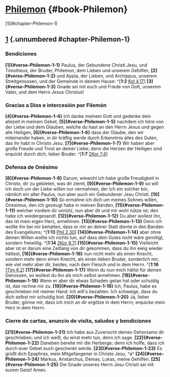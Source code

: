 # [Philemon](ch001.xhtml) {#book-Philemon}

<div id="chapterlinks-Philemon" class="chapterlinks">[1](#chapter-Philemon-1) </div>

## [1](#book-Philemon) {.unnumbered #chapter-Philemon-1}
### Bendiciones
**[1]{#verse-Philemon-1-1}** Paulus, der Gebundene Christi Jesu, und Timotheus, der Bruder, Philemon, dem Lieben und unserem Gehilfen, **[2]{#verse-Philemon-1-2}** und Appia, der Lieben, und Archippus, unserem Streitgenossen, und der Gemeinde in deinem Hause: ^[**1:2** [Kol 4,17](ch051.xhtml#verse-Kolosser-4-17)] **[3]{#verse-Philemon-1-3}** Gnade sei mit euch und Friede von Gott, unserem Vater, und dem Herrn Jesus Christus!


### Gracias a Dios e intercesión por Filemón
**[4]{#verse-Philemon-1-4}** Ich danke meinem Gott und gedenke dein allezeit in meinem Gebet, **[5]{#verse-Philemon-1-5}** nachdem ich höre von der Liebe und dem Glauben, welche du hast an den Herrn Jesus und gegen alle Heiligen, **[6]{#verse-Philemon-1-6}** dass der Glaube, den wir miteinander haben, in dir kräftig werde durch Erkenntnis alles des Guten, das ihr habt in Christo Jesu. **[7]{#verse-Philemon-1-7}** Wir haben aber große Freude und Trost an deiner Liebe; denn die Herzen der Heiligen sind erquickt durch dich, lieber Bruder. ^[**1:7** [2Kor 7,4](ch047.xhtml#verse-2-Korinther-7-4)] 


### Defensa de Onésimo
**[8]{#verse-Philemon-1-8}** Darum, wiewohl ich habe große Freudigkeit in Christo, dir zu gebieten, was dir ziemt, **[9]{#verse-Philemon-1-9}** so will ich doch um der Liebe willen nur vermahnen, der ich ein solcher bin, nämlich ein alter Paulus, nun aber auch ein Gebundener Jesu Christi. **[10]{#verse-Philemon-1-10}** So ermahne ich dich um meines Sohnes willen, Onesimus, den ich gezeugt habe in meinen Banden, **[11]{#verse-Philemon-1-11}** welcher vordem dir unnütz, nun aber dir und mir wohl nütze ist; den habe ich wiedergesandt. **[12]{#verse-Philemon-1-12}** Du aber wollest ihn, das ist mein eigen Herz, annehmen. **[13]{#verse-Philemon-1-13}** Denn ich wollte ihn bei mir behalten, dass er mir an deiner Statt diente in den Banden des Evangeliums; ^[**1:13** [Phil 2,30](ch050.xhtml#verse-Philipper-2-30)] **[14]{#verse-Philemon-1-14}** aber ohne deinen Willen wollte ich nichts tun, auf dass dein Gutes nicht wäre genötigt, sondern freiwillig. ^[**1:14** [2Kor 9,7](ch047.xhtml#verse-2-Korinther-9-7)] **[15]{#verse-Philemon-1-15}** Vielleicht aber ist er darum eine Zeitlang von dir gekommen, dass du ihn ewig wieder hättest, **[16]{#verse-Philemon-1-16}** nun nicht mehr als einen Knecht, sondern mehr denn einen Knecht, als einen lieben Bruder, sonderlich mir, wie viel mehr aber dir, beides, nach dem Fleisch und in dem Herrn. ^[**1:16** [1Tim 6,2](ch054.xhtml#verse-1-Timotheus-6-2)] **[17]{#verse-Philemon-1-17}** Wenn du nun mich hältst für deinen Genossen, so wollest du ihn als mich selbst annehmen. **[18]{#verse-Philemon-1-18}** Wenn er aber dir etwas Schaden getan hat oder schuldig ist, das rechne mir zu. **[19]{#verse-Philemon-1-19}** Ich, Paulus, habe es geschrieben mit meiner Hand: Ich will's bezahlen. Ich schweige, dass du dich selbst mir schuldig bist. **[20]{#verse-Philemon-1-20}** Ja, lieber Bruder, gönne mir, dass ich mich an dir ergötze in dem Herrn; erquicke mein Herz in dem Herrn.
  

### Cierre de cartas, anuncio de visita, saludos y bendiciones
**[21]{#verse-Philemon-1-21}** Ich habe aus Zuversicht deines Gehorsams dir geschrieben; und ich weiß, du wirst mehr tun, denn ich sage. **[22]{#verse-Philemon-1-22}** Daneben bereite mir die Herberge; denn ich hoffe, dass ich durch euer Gebet euch geschenkt werde. **[23]{#verse-Philemon-1-23}** Es grüßt dich Epaphras, mein Mitgefangener in Christo Jesu, ^a^ **[24]{#verse-Philemon-1-24}** Markus, Aristarchus, Demas, Lukas, meine Gehilfen. **[25]{#verse-Philemon-1-25}** Die Gnade unseres Herrn Jesu Christi sei mit eurem Geist! Amen.